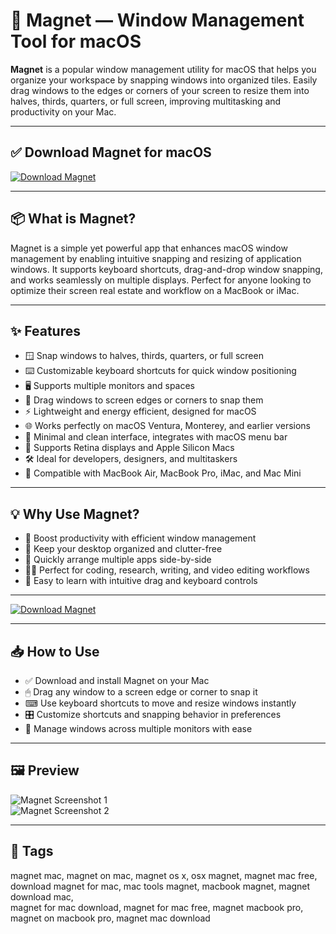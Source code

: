 # 🧲 Magnet — Window Management Tool for macOS

**Magnet** is a popular window management utility for macOS that helps you organize your workspace by snapping windows into organized tiles. Easily drag windows to the edges or corners of your screen to resize them into halves, thirds, quarters, or full screen, improving multitasking and productivity on your Mac.

---

## ✅ Download Magnet for macOS  
[![Download Magnet](https://img.shields.io/badge/Download-Magnet-blue)](#)

---

## 📦 What is Magnet?

Magnet is a simple yet powerful app that enhances macOS window management by enabling intuitive snapping and resizing of application windows. It supports keyboard shortcuts, drag-and-drop window snapping, and works seamlessly on multiple displays. Perfect for anyone looking to optimize their screen real estate and workflow on a MacBook or iMac.

---

## ✨ Features

- 🪟 Snap windows to halves, thirds, quarters, or full screen  
- ⌨️ Customizable keyboard shortcuts for quick window positioning  
- 🖥 Supports multiple monitors and spaces  
- 🔄 Drag windows to screen edges or corners to snap them  
- ⚡ Lightweight and energy efficient, designed for macOS  
- 🌐 Works perfectly on macOS Ventura, Monterey, and earlier versions  
- 🎨 Minimal and clean interface, integrates with macOS menu bar  
- 🔧 Supports Retina displays and Apple Silicon Macs  
- 🛠 Ideal for developers, designers, and multitaskers  
- 📱 Compatible with MacBook Air, MacBook Pro, iMac, and Mac Mini  

---

## 💡 Why Use Magnet?

- 🚀 Boost productivity with efficient window management  
- 🎯 Keep your desktop organized and clutter-free  
- 🧩 Quickly arrange multiple apps side-by-side  
- 👨‍💻 Perfect for coding, research, writing, and video editing workflows  
- 🔄 Easy to learn with intuitive drag and keyboard controls  

---

[![Download Magnet](https://img.shields.io/badge/Download-Magnet-blue)](#)

---

## 📥 How to Use

- ✅ Download and install Magnet on your Mac  
- 🖱 Drag any window to a screen edge or corner to snap it  
- ⌨ Use keyboard shortcuts to move and resize windows instantly  
- 🎛 Customize shortcuts and snapping behavior in preferences  
- 🔄 Manage windows across multiple monitors with ease  

---

## 🖼 Preview

![Magnet Screenshot 1](https://images.macrumors.com/t/CCFZHtC9mpYlVy8cGcvVJkNjtw8=/3800x/article-new/2020/05/App-Recap-Magnet.jpg)  
![Magnet Screenshot 2](https://static1.makeuseofimages.com/wordpress/wp-content/uploads/2023/03/magnet-app-menu-bar-options-on-mac.jpg)

---

## 📌 Tags

magnet mac, magnet on mac, magnet os x, osx magnet, magnet mac free,  
download magnet for mac, mac tools magnet, macbook magnet, magnet download mac,  
magnet for mac download, magnet for mac free, magnet macbook pro,  
magnet on macbook pro, magnet mac download  
